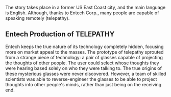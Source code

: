 The story takes place in a former US East Coast city, and the main language is English. Although, thanks to Entech Corp., many people are capable of speaking remotely (telepathy).

## Entech Production of TELEPATHY ##
Entech keeps the true nature of its technology completely hidden, focusing more on market appeal to the masses. The prototype of telepathy sprouted from a strange piece of technology: a pair of glasses capable of projecting the thoughts of other people. The user could select whose thoughts they were hearing based solely on who they were talking to. The true origins of these mysterious glasses were never discovered. However, a team of skilled scientists was able to reverse-engineer the glasses to be able to project thoughts into other people's minds, rather than just being on the receiving end.
